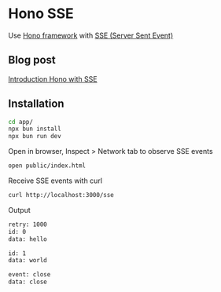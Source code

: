 # Hono SSE

Use [Hono framework](https://hono.dev/) with [SSE (Server Sent Event)](https://developer.mozilla.org/en-US/docs/Web/API/Server-sent_events/Using_server-sent_events)


## Blog post

[Introduction Hono with SSE](https://github.com/st3w4r/hono-sse/blob/main/BLOG.md)

## Installation

```bash
cd app/
npx bun install
npx bun run dev
```

Open in browser, Inspect > Network tab to observe SSE events
```bash
open public/index.html
```

Receive SSE events with curl
```bash
curl http://localhost:3000/sse
```

Output
```bash
retry: 1000
id: 0
data: hello

id: 1
data: world

event: close
data: close
```
